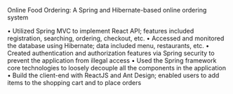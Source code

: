 Online Food Ordering: A Spring and Hibernate-based online ordering system

•	Utilized Spring MVC to implement React API; features included registration, searching, ordering, checkout, etc.
•	Accessed and monitored the database using Hibernate; data included menu, restaurants, etc.
•	Created authentication and authorization features via Spring security to prevent the application from illegal access
•	Used the Spring framework core technologies to loosely decouple all the components in the application
•	Build the client-end with ReactJS and Ant Design; enabled users to add items to the shopping cart and to place orders
